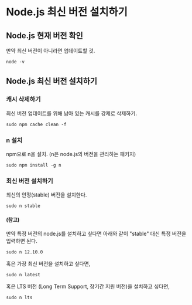 
# Node.js 최신 버전 설치하기

## Node.js 현재 버전 확인

만약 최신 버전이 아니라면 업데이트할 것.
```
node -v
```


##  Node.js 최신 버전 설치하기
### 캐시 삭제하기
최신 버전 업데이트를 위해 남아 있는 캐시를 강제로 삭제하기.
```
sudo npm cache clean -f
```

### n 설치
npm으로 n을 설치. (n은 node.js의 버전을 관리하는 패키지)
```
sudo npm install -g n
```

### 최신 버전 설치하기
최신의 안정(stable) 버전을 설치한다.
```
sudo n stable
```

#### (참고)

만약 특정 버전의 node.js를 설치하고 싶다면 아래와 같이 "stable" 대신 특정 버전을 입력하면 된다. 

```
sudo n 12.10.0﻿
```

혹은 가장 최신 버전을 설치하고 싶다면,

```
sudo n latest
```

혹은 LTS 버전 (Long Term Support, 장기간 지원 버전)을 설치하고 싶다면,

```
sudo n lts
```